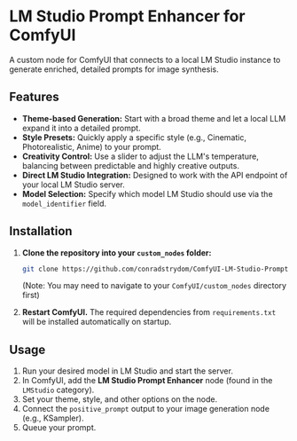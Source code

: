 # LM Studio Prompt Enhancer for ComfyUI

A custom node for ComfyUI that connects to a local LM Studio instance to generate enriched, detailed prompts for image synthesis.

## Features

-   **Theme-based Generation:** Start with a broad theme and let a local LLM expand it into a detailed prompt.
-   **Style Presets:** Quickly apply a specific style (e.g., Cinematic, Photorealistic, Anime) to your prompt.
-   **Creativity Control:** Use a slider to adjust the LLM's temperature, balancing between predictable and highly creative outputs.
-   **Direct LM Studio Integration:** Designed to work with the API endpoint of your local LM Studio server.
-   **Model Selection:** Specify which model LM Studio should use via the `model_identifier` field.

## Installation

1.  **Clone the repository into your `custom_nodes` folder:**
    ```bash
    git clone https://github.com/conradstrydom/ComfyUI-LM-Studio-Prompt-Enhancer.git
    ```
    (Note: You may need to navigate to your `ComfyUI/custom_nodes` directory first)

2.  **Restart ComfyUI.**
    The required dependencies from `requirements.txt` will be installed automatically on startup.

## Usage

1.  Run your desired model in LM Studio and start the server.
2.  In ComfyUI, add the **LM Studio Prompt Enhancer** node (found in the `LMStudio` category).
3.  Set your theme, style, and other options on the node.
4.  Connect the `positive_prompt` output to your image generation node (e.g., KSampler).
5.  Queue your prompt.
